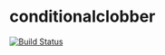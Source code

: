 # conditionalclobber
[![Build Status](https://travis-ci.com/rapgru/conditional-clobber.svg?branch=master)](https://travis-ci.com/rapgru/conditional-clobber)
